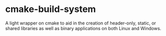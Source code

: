 # cmake-build-system
A light wrapper on cmake to aid in the creation of header-only, static, or shared libraries as well as binary applications on both Linux and Windows.
